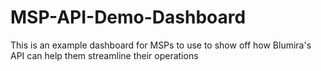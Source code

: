 # MSP-API-Demo-Dashboard
This is an example dashboard for MSPs to use to show off how Blumira's API can help them streamline their operations
